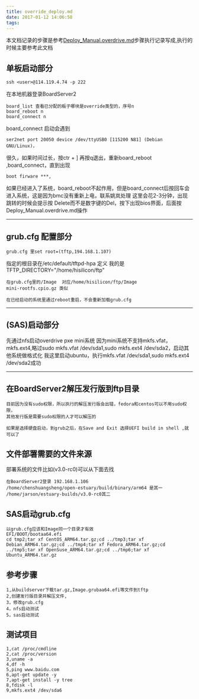 ```yaml
---
title: override_deploy.md
date: 2017-01-12 14:06:58
tags:
---
```

本文档记录的步骤是参考[Deploy_Manual.overdrive.md](https://github.com/open-estuary/estuary/blob/master/doc/Deploy_Manual.overdrive.md#3.3)步骤执行记录写成,执行的时候主要参考此文档
## 单板启动部分
```
ssh <user>@114.119.4.74 -p 222
```
在本地机器登录BoardServer2
````
board_list 查看已分配的板子哪块是override类型的，序号n
board_reboot n
board_connect n
````
board_connect 启动会遇到
```
ser2net port 20050 device /dev/ttyUSB0 [115200 N81] (Debian GNU/Linux)，
```
很久，如果时间过长，按ctr + ] 再按q退出，重新board_reboot ,board_connect，直到出现
```
boot firware ***, 
```
如果已经进入了系统，board_reboot不起作用，但是board_connect后按回车会进入系统，这是因为bmc没有重新上电，联系姚岚处理
这里会花2-3分钟，出现跳转的时候会提示按 Delete而不是数字键的Del，按下出现bios界面，后面按Deploy_Manual.overdrive.md操作

***
## grub.cfg 配置部分
```
grub.cfg 里set root=(tftp,194.168.1.107) 
```
指定的根目录在/etc/default/tftpd-hpa 定义
我的是TFTP_DIRECTORY="/home/hisilicon/ftp"
````
在grub.cfg里的/Image  对应/home/hisilicon/ftp/Image
mini-rootfs.cpio.gz 类似

在已经启动的系统里通过reboot重启，不会重新加载grub.cfg
````
***
## (SAS)启动部分
先通过nfs启动overdrive pxe mini系统 因为mini系统不支持mkfs.vfat，mkfs.ext4,略过sudo mkfs.vfat /dev/sda1,sudo mkfs.ext4 /dev/sda2，启动其他系统做格式化
我这里启动ubuntu，执行mkfs.vfat /dev/sda1,sudo mkfs.ext4 /dev/sda2成功
***
## 在BoardServer2解压发行版到ftp目录
```
目前因为没有sudo权限，所以执行的解压发行版会出错，fedora和centos可以不用sudo权限，
其他发行版是需要sudo权限的人才可以解压的
```

```
如果是选择硬盘启动，到grub之后，在Save and Exit 选择UEFI build in shell ,就可以了
```
## 文件部署需要的文件来源
部署系统的文件比如(v3.0-rc0)可以从下面去找
````
在BoardServer2登录 192.168.1.106
/home/chenshuangsheng/open-estuary/build/binary/arm64 是其一
/home/jarson/estuary-builds/v3.0-rc0其二
````

## SAS启动grub.cfg
```
以grub.cfg应该和Image同一个目录才有效
EFI/BOOT/bootaa64.efi
cd tmp2;tar xf CentOS_ARM64.tar.gz;cd ../tmp3;tar xf Debian_ARM64.tar.gz;cd ../tmp4;tar xf Fedora_ARM64.tar.gz;cd ../tmp5;tar xf OpenSuse_ARM64.tar.gz;cd ../tmp6;tar xf Ubuntu_ARM64.tar.gz
```

## 参考步骤
```
1,从buildserver下载tar.gz,Image.grubaa64.efi等文件到tftp
2,创建发行版目录并解压文件,
3，修改grub.cfg
4，nfs启动测试
5，sas启动测试
```
## 测试项目
```
1,cat /proc/cmdline
2,cat /proc/version
3,uname -a
4,df -h
5,ping www.baidu.com
6,apt-get update -y
7,apt-get install -y tree
8,fdisk -l
9,mkfs.ext4 /dev/sda6
```
